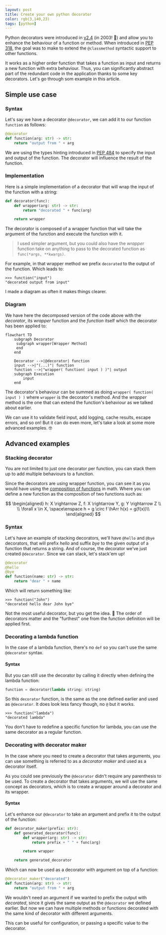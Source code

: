 ```yaml
---
layout: post
title: Create your own python decorator
color: rgb(3,140,23)
tags: [python]
---
```


Python decorators were introduced in [v2.4][1] (in 2003! 💾) and allow you to enhance the behaviour of a function or method.
When introduced in [PEP 318][1], the goal was to make to extend the `@classmethod` syntactic support to other functions.

It works as a higher order function that takes a function as input and returns a new function with extra behaviour.
Thus, you can significantly abstract part of the redundant code in the application thanks to some key decorators.
Let's go through som example in this article.

## Simple use case

### Syntax

Let's say we have a decorator `@decorator`, we can add it to our function `function` as follows:

```python
@decorator
def function(arg: str) -> str:
    return "output from " + arg
```

We are using the types hinting introduced in [PEP 484][3] to specify the input and output of the function.
The decorator will influence the result of the function.

### Implementation

Here is a simple implementation of a decorator that will wrap the input of the function with a string:

```python
def decorator(func):
    def wrapper(arg: str) -> str:
        return "decorated " + func(arg)

    return wrapper
```

The decorator is composed of a wrapper function that will take the argument of the function and execute the function with it.

> I used simpler argument, but you could also have the _wrapper_ function take on anything to pass to the decorated
function as `func(*args, **kwargs)`.

For example, in that wrapper method we prefix `decorated` to the output of the function.
Which leads to:

```shell
>>> function("input")
"decorated output from input"
```

I made a diagram as often it makes things clearer.

### Diagram

We have here the decomposed version of the code above with the _decorator_, its _wrapper_ function and the _function_
itself which the decorator has been applied to:

```mermaid
flowchart TD
    subgraph Decorator
     subgraph wrapper[Wrapper Method]
     end
    end

    Decorator -->|@decorator| function
    input -->|"(...)"| function
    function -->|"wrapper( function( input ) )"| output
    subgraph Execution
        input
    end
```

The decorator's behaviour can be summed as doing `wrapper( function( input ) )` where `wrapper` is the decorator's method.
And the _wrapper_ method is the one that can extend the function's behaviour as we talked about earlier.

We can use it to validate field input, add logging, cache results, escape errors, and so on! 
But it can do even more, let's take a look at some more advanced examples. 🤓

## Advanced examples

### Stacking decorator

You are not limited to just one decorator per function, you can stack them up to add multiple behaviours to a function.

Since the decorators are using wrapper function, you can see it as you would have using the [composition of functions][3] in math.
Where you can define a new function as the composition of two functions such as:

$$
\begin{aligned}
h: X \rightarrow Z, f: X \rightarrow Y, g: Y \rightarrow Z \\
\\
\forall x \in X, \space\enspace h = g \circ f \hArr h(x) = g(f(x))\\
\end{aligned}
$$

### Syntax

Let's have an example of stacking decorators, we'll have `@hello` and `@bye` decorators, that will prefix _hello_ and suffix
_bye_ to the given output of a function that returns a string. And of course, the decorator we've just created `@decorator`.
Since we can stack, let's stack'em up!

```python
@decorator
@hello
@bye
def function(name: str) -> str:
    return "dear " + name
```

Which will return something like:

```shell
>>> function("John")
"decorated hello dear John bye"
```

Not the most useful decorator, but you get the idea. 🥸 The order of decorators matter and the "furthest" one from the
function definition will be applied first.

### Decorating a lambda function

In the case of a lambda function, there's no `def` so you can't use the same `@decorator` syntax.

#### Syntax

But you can still use the decorator by calling it directly when defining the lambda function:

```python
function = decorator(lambda string: string)
```

So this `decorator` function, is the same as the one defined earlier and used as `@decorator`. 
It does look less fancy though, no `@` but it works.

```shell
>>> function("lambda")
"decorated lambda"
```

You don't have to redefine a specific function for lambda, you can use the same decorator as a regular function.

### Decorating with decorator maker

In the case where you need to create a decorator that takes arguments, you can use something is referred to as a
_decorator maker_ and used as a decorator itself.

As you could see previously the `@decorator` didn't require any parenthesis to be used.
To create a decorator that takes arguments, we will use the same concept as decorators, which is to create a wrapper around
a decorator and its wrapper.

#### Syntax

Let's enhance our `@decorator` to take an argument and prefix it to the output of the function:

```python
def decorator_maker(prefix: str):
    def generated_decorator(func):
        def wrapper(arg: str) -> str:
            return prefix + " " + func(arg)

        return wrapper

    return generated_decorator
```        

Which can now be used as a decorator with argument on top of a function:

```python
@decorator_maker("decorated")
def function(arg: str) -> str:
    return "output from " + arg
```

We wouldn't need an argument if we wanted to prefix the output with _decorated_, since it gives the same output as the
`@decorator` we defined earlier.
But now we can have multiple methods or functions decorated with the same kind of decorator with different arguments.

This can be useful for configuration, or passing a specific value to the decorator.

[1]: https://peps.python.org/pep-0318/
[2]: https://en.wikipedia.org/wiki/Function_composition
[3]: https://peps.python.org/pep-0484/